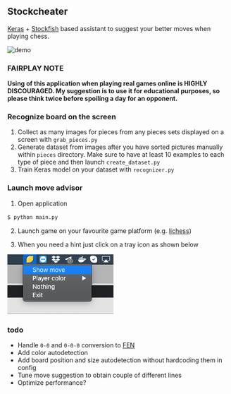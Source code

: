 ## Stockcheater

[Keras](https://www.tensorflow.org/guide/keras) + 
[Stockfish](https://github.com/official-stockfish/Stockfish) based assistant 
to suggest your better moves when playing chess.

![demo](media/screen.gif)

### FAIRPLAY NOTE

**Using of this application when playing real games online is 
HIGHLY DISCOURAGED.
My suggestion is to use it for educational purposes, so please think twice
before spoiling a day for an opponent.**


### Recognize board on the screen

1. Collect as many images for pieces from any pieces sets displayed on a screen
with `grab_pieces.py`
2. Generate dataset from images after you have sorted pictures manually within
`pieces` directory. Make sure to have at least 10 examples to each type of piece
and then launch `create_dataset.py`
3. Train Keras model on your dataset with `recognizer.py`

### Launch move advisor

1. Open application
```bash
$ python main.py
```

2. Launch game on your favourite game platform (e.g. [lichess](https://lichess.org/))

3. When you need a hint just click on a tray icon as shown below

![show hint](media/show_hint.png)


### todo

* Handle `0-0` and `0-0-0` conversion to [FEN](https://en.wikipedia.org/wiki/Forsyth%E2%80%93Edwards_Notation)
* Add color autodetection
* Add board position and size autodetection without hardcoding them in config
* Tune move suggestion to obtain couple of different lines
* Optimize performance?

